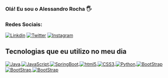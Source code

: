 ### Olá! Eu sou o Alessandro Rocha 🖐️
### Redes Sociais:

[![Linkdin](https://img.shields.io/badge/LinkedIn-0077B5?style=for-the-badge&logo=linkedin&logoColor=white)](https://www.https://www.linkedin.com/in/alessandro-n-rocha-587004132/)
[![Twitter](https://img.shields.io/badge/Twitter-1DA1F2?style=for-the-badge&logo=twitter&logoColor=white)](https://twitter.com/rochalerocha)
[![Instagram](https://img.shields.io/badge/Instagram-E4405F?style=for-the-badge&logo=instagram&logoColor=white)](https://www.instagram.com/rochaale2014/)


## Tecnologias que eu utilizo no meu dia

<div align="center">
  <a href="https://github.com/Alewarrior">
</div>

<div style="display: inline_block">
    <img align= "center" alt="Java" src="https://img.shields.io/badge/Java-ED8B00?style=for-the-badge&logo=java&logoColor=white" />
    <img align= "center" alt="JavaScript" src="https://img.shields.io/badge/JavaScript-F7DF1E?style=for-the-badge&logo=javascript&logoColor=black" />
    <img align= "center" alt="SpringBoot" src="https://img.shields.io/badge/Spring-6DB33F?style=for-the-badge&logo=spring&logoColor=white" />
    <img align= "center" alt="html5" src="https://img.shields.io/badge/HTML5-E34F26?style=for-the-badge&logo=html5&logoColor=white" />
    <img align= "center" alt="CSS3" src="https://img.shields.io/badge/CSS3-1572B6?style=for-the-badge&logo=css3&logoColor=white" />
    <img align= "center" alt="Python" src="https://img.shields.io/badge/Python-14354C?style=for-the-badge&logo=python&logoColor=white" />
    <img align= "center" alt="BootStrap" src="https://img.shields.io/badge/Bootstrap-563D7C?style=for-the-badge&logo=bootstrap&logoColor=white" />
    <img align= "center" alt="BootStrap" src="https://img.shields.io/badge/Markdown-000000?style=for-the-badge&logo=markdown&logoColor=white" />
    <img align= "center" alt="BootStrap" src="https://img.shields.io/badge/SQLite-07405E?style=for-the-badge&logo=sqlite&logoColor=white" />
   
</div>

